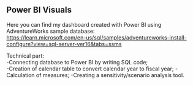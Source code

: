 ## Power BI Visuals

Here you can find my dashboard created with Power BI using AdventureWorks sample database:  
https://learn.microsoft.com/en-us/sql/samples/adventureworks-install-configure?view=sql-server-ver16&tabs=ssms

Technical part:  
-Connecting database to Power BI by writing SQL code;  
-Creation of calendar table to convert calendar year to fiscal year;
-Calculation of measures;
-Creating a sensitivity/scenario analysis tool.
